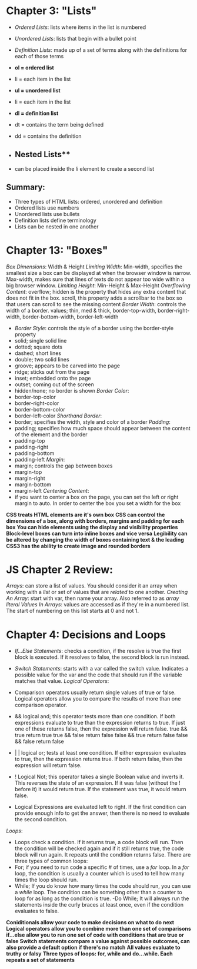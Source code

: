 # Chapter 3: "Lists"

- _Ordered Lists_: lists where items in the list is numbered
- _Unordered Lists_: lists that begin with a bullet point
- _Definition Lists_: made up of a set of terms along with the definitions for each of those terms

- **ol = ordered list**
- li = each item in the list
- **ul = unordered list**
- li = each item in the list
- **dl = definition list**
- dt = contains the term being defined
- dd = contains the definition
- ## Nested Lists**
- can be placed inside the li element to create a second list

## Summary:
- Three types of HTML lists: ordered, unordered and definition
- Ordered lists use numbers
- Unordered lists use bullets
- Definition lists define terminology
- Lists can be nested in one another

# Chapter 13: "Boxes"

_Box Dimensions_: Width & Height
_Limiting Width_: Min-width, specifies the smallest size a box can be displayed at when the browser window is narrow. Max-width, makes sure that lines of texts do not appear too wide within a big browser window.
_Limiting Height_: Min-Height & Max-Height
_Overflowing Content_: overflow; hidden is the property that hides any extra content that does not fit in the box. scroll, this property adds a scrollbar to the box so that users can scroll to see the missing content
_Border Width_: controls the width of a border. values; thin, med & thick, border-top-width, border-right-width, border-bottom-width, border-left-width
- _Border Style_: controls the style of a border using the border-style property
- solid; single solid line
- dotted; square dots 
- dashed; short lines
- double; two solid lines
- groove; appears to be carved into the page
- ridge; sticks out from the page
- inset; embedded onto the page
- outset; coming out of the screen
- hidden/none; no border is shown
_Border Color_:
- border-top-color
- border-right-color
- border-bottom-color
- border-left-color
_Shorthand Border_:
- border; specifies the width, style and color of a border
_Padding_:
- padding; specifies how much space should appear between the content of the element and the border
- padding-top
- padding-right 
- padding-bottom
- padding-left
_Margin_:
- margin; controls the gap between boxes
- margin-top
- margin-right
- margin-bottom
- margin-left
_Centering Content_:
- if you want to center a box on the page, you can set the left or right margin to auto. In order to center the box you set a width for the box

**CSS treats HTML elements are it's own box**
**CSS can control the dimensions of a box, along with borders, margins and padding for each box**
**You can hide elements using the display and visibility properties**
**Block-level boxes can turn into inline boxes and vice versa**
**Legibility can be altered by changing the width of boxes containing text & the leading**
**CSS3 has the ability to create image and rounded borders**

# JS Chapter 2 Review:

_Arrays_: can store a list of values. You should consider it an array when working with a _list_ or set of values that are _related_ to one another.
_Creating An Array_: start with var, then name your array. Also referred to as _array literal_
_Values In Arrays_: values are accessed as if they're in a numbered list. The start of numbering on this list starts at 0 and not 1.

# Chapter 4: Decisions and Loops

- _If...Else Statements_: checks a condition, if the resolve is true the first block is executed. If it resolves to false, the second block is run instead.
- _Switch Statements_: starts with a var called the switch value. Indicates a possible value for the var and the code that should run if the variable matches that value.
_Logical Operators_:
- Comparison operators usually return single values of true or false. Logical operators allow you to compare the results of more than one comparison operator.
- && logical and; this operator tests more than one condition. If both expressions evaluate to true than the expression returns to true. If just one of these returns false, then the expression will return false.
true && true return true
true && false return false
false && true return false
false && false return false
- | | logical or; tests at least one condition. If either expression evaluates to true, then the expression returns true. If both return false, then the expression will return false.

- ! Logical Not; this operator takes a single Boolean value and inverts it. This reverses the state of an expression. If it was false (without the ! before it) it would return true. If the statement was true, it would return false.
- Logical Expressions are evaluated left to right. If the first condition can provide enough info to get the answer, then there is no need to evaluate the second condition.

_Loops_:
- Loops check a condition. If it returns true, a code block will run. Then the condition will be checked again and if it still returns true, the code block will run again. It repeats until the condition returns false. There are three types of common loops:
- For; if you need to run code a specific # of times, use a _for_ loop. In a _for_ loop, the condition is usually a counter which is used to tell how many times the loop should run.
- While; If you do know how many times the code should run, you can use a _while_ loop. The condition can be something other than a counter to loop for as long as the condition is true.
-Do While; It will always run the statements inside the curly braces at least once, even if the condition evaluates to false.

**Coniditionals allow your code to make decisions on what to do next**
**Logical operators allow you to combine more than one set of comparisons**
**if...else allow you to run one set of code with conditions that are true or false**
**Switch statements compare a value against possible outcomes, can also provide a default option if there's no match**
**All values evaluate to truthy or falsy**
**Three types of loops: for, while and do...while. Each repeats a set of statements**






